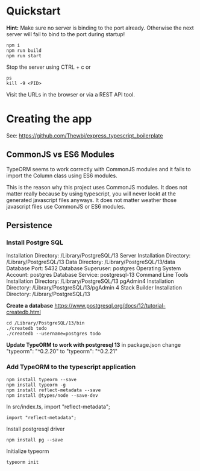 # Quickstart

**Hint:** Make sure no server is binding to the port already. Otherwise the next server will fail to bind to the port during startup!

```
npm i
npm run build
npm run start
```

Stop the server using CTRL + c or

```
ps
kill -9 <PID>
```

Visit the URLs in the browser or via a REST API tool.

# Creating the app

See: https://github.com/Thewbi/express_typescript_boilerplate

## CommonJS vs ES6 Modules

TypeORM seems to work correctly with CommonJS modules and it fails to import the Column class using ES6 modules.

This is the reason why this project uses CommonJS modules. It does not matter really because by using typescript, you will never lookt at the generated javascript files anyways. It does not matter weather those javascript files use CommonJS or ES6 modules.

## Persistence

### Install Postgre SQL

Installation Directory: /Library/PostgreSQL/13
Server Installation Directory: /Library/PostgreSQL/13
Data Directory: /Library/PostgreSQL/13/data
Database Port: 5432
Database Superuser: postgres
Operating System Account: postgres
Database Service: postgresql-13
Command Line Tools Installation Directory: /Library/PostgreSQL/13
pgAdmin4 Installation Directory: /Library/PostgreSQL/13/pgAdmin 4
Stack Builder Installation Directory: /Library/PostgreSQL/13

**Create a database**
https://www.postgresql.org/docs/12/tutorial-createdb.html

```
cd /Library/PostgreSQL/13/bin
./createdb todo
./createdb --username=postgres todo
```

**Update TypeORM to work with postgresql 13**
in package.json change "typeorm": "^0.2.20" to "typeorm": "^0.2.21"

### Add TypeORM to the typescript application

```
npm install typeorm --save
npm install typeorm -g
npm install reflect-metadata --save
npm install @types/node --save-dev
```

In src/index.ts, import "reflect-metadata";

```
import "reflect-metadata";
```

Install postgresql driver

```
npm install pg --save
```

Initialize typeorm

```
typeorm init
```
